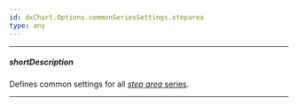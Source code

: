 ```yaml
---
id: dxChart.Options.commonSeriesSettings.steparea
type: any
---
```

---
##### shortDescription
Defines common settings for all [*step area* series](/api-reference/20%20Data%20Visualization%20Widgets/dxChart/5%20Series%20Types/StepAreaSeries '/Documentation/ApiReference/Data_Visualization_Widgets/dxChart/Series_Types/StepAreaSeries/').

---
